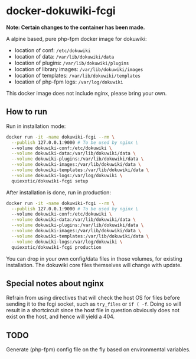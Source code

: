 # docker-dokuwiki-fcgi

**Note: Certain changes to the container has been made.**

A alpine based, pure php-fpm docker image for dokuwiki:

+ location of conf: `/etc/dokuwiki`
+ location of data: `/var/lib/dokuwiki/data`
+ location of plugins: `/var/lib/dokuwiki/plugins`
+ location of library images: `/var/lib/dokuwiki/images`
+ location of templates: `/var/lib/dokuwiki/templates`
+ location of php-fpm logs: `/var/log/dokuwiki`

This docker image does not include nginx, please bring your own.

## How to run

Run in installation mode:
```sh
docker run -it -name dokuwiki-fcgi --rm \
  --publish 127.0.0.1:9000 # To be used by nginx \
  --volume dokuwiki-conf:/etc/dokuwiki \
  --volume dokuwiki-data:/var/lib/dokuwiki/data \
  --volume dokuwiki-plugins:/var/lib/dokuwiki/data \
  --volume dokuwiki-images:/var/lib/dokuwiki/data \
  --volume dokuwiki-templates:/var/lib/dokuwiki/data \
  --volume dokuwiki-logs:/var/log/dokuwiki \
  quiexotic/dokuwiki-fcgi setup
```

After installation is done, run in production:
```sh
docker run -it -name dokuwiki-fcgi --rm \
  --publish 127.0.0.1:9000 # To be used by nginx \
  --volume dokuwiki-conf:/etc/dokuwiki \
  --volume dokuwiki-data:/var/lib/dokuwiki/data \
  --volume dokuwiki-plugins:/var/lib/dokuwiki/data \
  --volume dokuwiki-images:/var/lib/dokuwiki/data \
  --volume dokuwiki-templates:/var/lib/dokuwiki/data \
  --volume dokuwiki-logs:/var/log/dokuwiki \
  quiexotic/dokuwiki-fcgi production
```

You can drop in your own config/data files in those volumes, for existing installation. The dokuwiki core files themselves will change with update.

## Special notes about nginx

Refrain from using directives that will check the host OS for files before sending it to the fcgi socket, such as `try_files` or `if ( -f`. Doing so will result in a shortcircuit since the host file in question obviously does not exist on the host, and hence will yield a 404.

## TODO

Generate (php-fpm) config file on the fly based on environmental variables.
